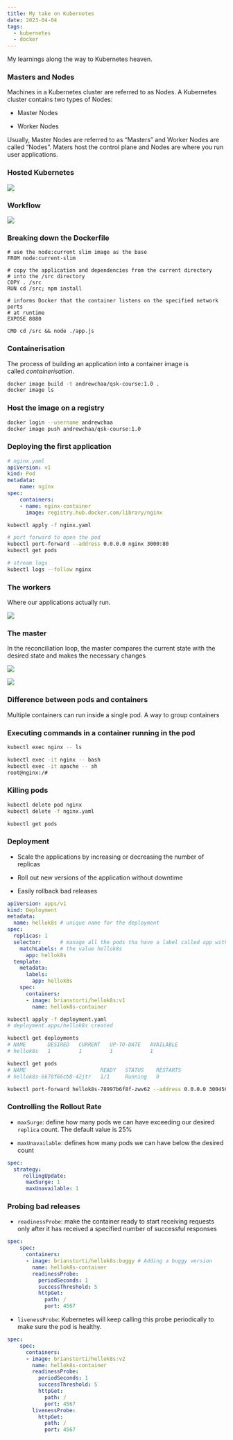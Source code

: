 ```yaml
---
title: My take on Kubernetes
date: 2023-04-04
tags:
  - kubernetes
  - docker
---
```


My learnings along the way to Kubernetes heaven.

### Masters and Nodes

Machines in a Kubernetes cluster are referred to as Nodes. A Kubernetes cluster contains two types of Nodes:

- Master Nodes

- Worker Nodes

Usually, Master Nodes are referred to as “Masters” and Worker Nodes are called “Nodes”. Maters host the control plane and Nodes are where you run user applications.

### Hosted Kubernetes

![](https://s3.us-west-2.amazonaws.com/secure.notion-static.com/ff003436-784e-48e0-9f34-025c07180152/Untitled.png?X-Amz-Algorithm=AWS4-HMAC-SHA256&X-Amz-Content-Sha256=UNSIGNED-PAYLOAD&X-Amz-Credential=AKIAT73L2G45EIPT3X45%2F20231009%2Fus-west-2%2Fs3%2Faws4_request&X-Amz-Date=20231009T012345Z&X-Amz-Expires=3600&X-Amz-Signature=c982ffeac83020b077b7b69d9499c5eea3bb1adc68412f38e5d52c997b324edf&X-Amz-SignedHeaders=host&x-id=GetObject)

### Workflow

![](https://s3.us-west-2.amazonaws.com/secure.notion-static.com/ec49fcda-41bd-406f-a0c7-dc711519d9ac/Untitled.png?X-Amz-Algorithm=AWS4-HMAC-SHA256&X-Amz-Content-Sha256=UNSIGNED-PAYLOAD&X-Amz-Credential=AKIAT73L2G45EIPT3X45%2F20231009%2Fus-west-2%2Fs3%2Faws4_request&X-Amz-Date=20231009T012345Z&X-Amz-Expires=3600&X-Amz-Signature=e8a209b30b2913f8efd9fb490ca8ee9924d668a47ccac9ceaa3ccfb70ce31d5d&X-Amz-SignedHeaders=host&x-id=GetObject)

### Breaking down the Dockerfile

```docker
# use the node:current slim image as the base
FROM node:current-slim

# copy the application and dependencies from the current directory 
# into the /src directory
COPY . /src
RUN cd /src; npm install

# informs Docker that the container listens on the specified network ports 
# at runtime
EXPOSE 8080

CMD cd /src && node ./app.js
```

### Containerisation

The process of building an application into a container image is called _containerisation._

```bash
docker image build -t andrewchaa/qsk-course:1.0 .
docker image ls
```

### Host the image on a registry

```bash
docker login --username andrewchaa
docker image push andrewchaa/qsk-course:1.0
```

### Deploying the first application

```yaml
# nginx.yaml
apiVersion: v1
kind: Pod 
metadata:
    name: nginx 
spec:
    containers:
    - name: nginx-container
      image: registry.hub.docker.com/library/nginx
```

```bash
kubectl apply -f nginx.yaml

# port forward to open the pod
kubectl port-forward --address 0.0.0.0 nginx 3000:80
kubectl get pods

# stream logs
kubectl logs --follow nginx
```

### The workers

Where our applications actually run.

![](https://s3.us-west-2.amazonaws.com/secure.notion-static.com/9d124f90-f002-4158-9dd9-b9d4621c9648/Untitled.png?X-Amz-Algorithm=AWS4-HMAC-SHA256&X-Amz-Content-Sha256=UNSIGNED-PAYLOAD&X-Amz-Credential=AKIAT73L2G45EIPT3X45%2F20231009%2Fus-west-2%2Fs3%2Faws4_request&X-Amz-Date=20231009T012345Z&X-Amz-Expires=3600&X-Amz-Signature=8a934101310284285bf665cae5cc2f91d99dd08e7fa6421726104d81a0bd7210&X-Amz-SignedHeaders=host&x-id=GetObject)

### The master

In the reconciliation loop, the master compares the current state with the desired state and makes the necessary changes

![](https://s3.us-west-2.amazonaws.com/secure.notion-static.com/d483043c-6684-480e-9b9b-b565ac3ad805/Untitled.png?X-Amz-Algorithm=AWS4-HMAC-SHA256&X-Amz-Content-Sha256=UNSIGNED-PAYLOAD&X-Amz-Credential=AKIAT73L2G45EIPT3X45%2F20231009%2Fus-west-2%2Fs3%2Faws4_request&X-Amz-Date=20231009T012345Z&X-Amz-Expires=3600&X-Amz-Signature=f6ff8750512bda7beff1742a8add24157f78f4bdba8e259adad667c16eda5233&X-Amz-SignedHeaders=host&x-id=GetObject)

![](https://s3.us-west-2.amazonaws.com/secure.notion-static.com/c7ef6efa-2163-4bff-946b-5b9ad32fcecb/Untitled.png?X-Amz-Algorithm=AWS4-HMAC-SHA256&X-Amz-Content-Sha256=UNSIGNED-PAYLOAD&X-Amz-Credential=AKIAT73L2G45EIPT3X45%2F20231009%2Fus-west-2%2Fs3%2Faws4_request&X-Amz-Date=20231009T012345Z&X-Amz-Expires=3600&X-Amz-Signature=520b27369e7579cb543f8d56a84f7761cac5aef1aeb63e1edc2f68bede431f69&X-Amz-SignedHeaders=host&x-id=GetObject)

### Difference between pods and containers

Multiple containers can run inside a single pod. A way to group containers

### Executing commands in a container running in the pod

```bash
kubectl exec nginx -- ls

kubectl exec -it nginx -- bash
kubectl exec -it apache -- sh
root@nginx:/#
```

### Killing pods

```bash
kubectl delete pod nginx
kubectl delete -f nginx.yaml

kubectl get pods
```

### Deployment

- Scale the applications by increasing or decreasing the number of replicas

- Roll out new versions of the application without downtime

- Easily rollback bad releases

```yaml
apiVersion: apps/v1
kind: Deployment
metadata:
  name: hellok8s # unique name for the deployment
spec:
  replicas: 1
  selector:      # manage all the pods tha have a label called app with
    matchLabels: # the value hellok8s
      app: hellok8s
  template:
    metadata:
      labels:
        app: hellok8s
    spec:
      containers:
      - image: brianstorti/hellok8s:v1
        name: hellok8s-container
```

```bash
kubectl apply -f deployment.yaml
# deployment.apps/hellok8s created

kubectl get deployments
# NAME       DESIRED   CURRENT   UP-TO-DATE   AVAILABLE
# hellok8s   1         1         1            1

kubectl get pods
# NAME                        READY   STATUS    RESTARTS
# hellok8s-6678f66cb8-42jtr   1/1     Running   0

kubectl port-forward hellok8s-78997b6f8f-zwv62 --address 0.0.0.0 3004567
```

### Controlling the Rollout Rate

- `maxSurge`: define how many pods we can have exceeding our desired `replica` count. The default value is 25%

- `maxUnavailable`: defines how many pods we can have below the desired count

```yaml
spec:
  strategy:
     rollingUpdate:
      maxSurge: 1
      maxUnavailable: 1
```

### Probing bad releases

- `readinessProbe`: make the container ready to start receiving requests only after it has received a specified number of successful responses

```yaml
spec:
    spec:
      containers:
      - image: brianstorti/hellok8s:buggy # Adding a buggy version
        name: hellok8s-container
        readinessProbe:
          periodSeconds: 1
          successThreshold: 5
          httpGet:
            path: /
            port: 4567
```

- `livenessProbe`: Kubernetes will keep calling this probe periodically to make sure the pod is healthy.

```yaml
spec:
    spec:
      containers:
      - image: brianstorti/hellok8s:v2
        name: hellok8s-container
        readinessProbe:
          periodSeconds: 1
          successThreshold: 5
          httpGet:
            path: /
            port: 4567
        livenessProbe:
          httpGet:
            path: /
            port: 4567
```


